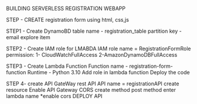BUILDING SERVERLESS REGISTRATION WEBAPP

STEP - CREATE registration form using html, css,js

STEP1 - Create DynamoBD 
		    table name - registration_table
			  partition key - email
			  explore item

STEP2 - Create IAM role for LMABDA
        IAM role name = RegistrationFormRole
			  permission: 
		1- CloudWatchFullAccess
		2-AmazonDynamoDBFullAccess

STEP3 - Create Lambda Function
			  Function name - registration-form-function
			  Runtime - Python 3.10
        Add role in lambda function
        Deploy the code

STEP 4- create API GateWay
			rest API
			API name = registrationAPI
			create resource
				Enable API Gateway CORS
			create method 
			    post method
			    enter lambda name
			    *enable cors
			DEPLOY API


		  
         

			


